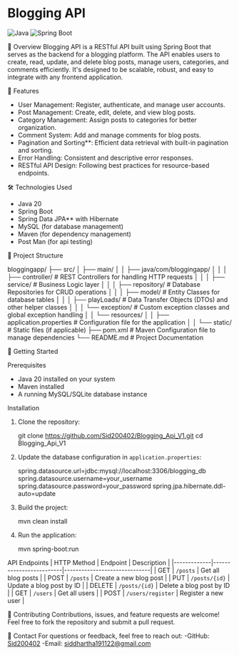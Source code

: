 
# Blogging API

![Java](https://img.shields.io/badge/Java-v20-orange)
![Spring Boot](https://img.shields.io/badge/Spring%20Boot-v3.0.0-green)

📖 Overview
Blogging API is a RESTful API built using Spring Boot that serves as the backend for a blogging platform. The API enables users to create, read, update, and delete blog posts, manage users, categories, and comments efficiently. It's designed to be scalable, robust, and easy to integrate with any frontend application.

🚀 Features
- User Management: Register, authenticate, and manage user accounts.
- Post Management: Create, edit, delete, and view blog posts.
- Category Management: Assign posts to categories for better organization.
- Comment System: Add and manage comments for blog posts.
- Pagination and Sorting**: Efficient data retrieval with built-in pagination and sorting.
- Error Handling: Consistent and descriptive error responses.
- RESTful API Design: Following best practices for resource-based endpoints.

 🛠️ Technologies Used
- Java 20
- Spring Boot
- Spring Data JPA** with Hibernate
- MySQL (for database management)
- Maven (for dependency management)
- Post Man (for api testing)

📂 Project Structure

bloggingapp/
├── src/
│   ├── main/
│   │   ├── java/com/bloggingapp/
│   │   │   ├── controller/         # REST Controllers for handling HTTP requests
│   │   │   ├── service/            # Business Logic layer
│   │   │   ├── repository/         # Database Repositories for CRUD operations
│   │   │   ├── model/              # Entity Classes for database tables
│   │   │   ├── playLoads/          # Data Transfer Objects (DTOs) and other helper classes
│   │   │   └── exception/          # Custom exception classes and global exception handling
│   │   └── resources/
│   │       ├── application.properties  # Configuration file for the application
│   │       └── static/                  # Static files (if applicable)
├── pom.xml           # Maven Configuration file to manage dependencies
└── README.md         # Project Documentation


🌟 Getting Started

 Prerequisites
- Java 20 installed on your system
- Maven installed
- A running MySQL/SQLite database instance

 Installation
1. Clone the repository:
   
   git clone https://github.com/Sid200402/Blogging_Api_V1.git
   cd Blogging_Api_V1
   

2. Update the database configuration in `application.properties`:
   
   spring.datasource.url=jdbc:mysql://localhost:3306/blogging_db
   spring.datasource.username=your_username
   spring.datasource.password=your_password
   spring.jpa.hibernate.ddl-auto=update
   

3. Build the project:
  
   mvn clean install
 

4. Run the application:
 
   mvn spring-boot:run
  

API Endpoints
| HTTP Method | Endpoint                | Description                  |
|-------------|-------------------------|------------------------------|
| GET         | `/posts`               | Get all blog posts           |
| POST        | `/posts`               | Create a new blog post       |
| PUT         | `/posts/{id}`          | Update a blog post by ID     |
| DELETE      | `/posts/{id}`          | Delete a blog post by ID     |
| GET         | `/users`               | Get all users                |
| POST        | `/users/register`      | Register a new user          |



🤝 Contributing
Contributions, issues, and feature requests are welcome! Feel free to fork the repository and submit a pull request.


💬 Contact
For questions or feedback, feel free to reach out:
-GitHub: [Sid200402](https://github.com/Sid200402)
-Email: siddhartha191122@gmail.com
